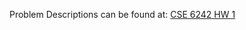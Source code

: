 Problem Descriptions can be found at: 
[CSE 6242 HW 1](https://docs.google.com/document/d/e/2PACX-1vQI-q7YQ1V2XIuZa17RydabmSKY6UJosdkGI8xU2LQI3OWLEi5dPh0O1Lsd5z_9jVIKjRyVvY-LW7O6/pub)
